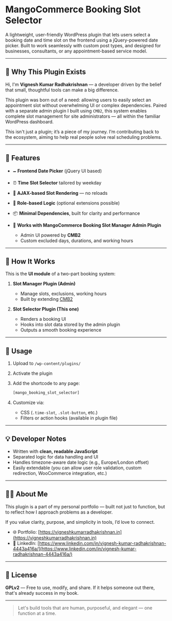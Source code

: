 # MangoCommerce Booking Slot Selector

A lightweight, user-friendly WordPress plugin that lets users select a booking date and time slot on the frontend using a jQuery-powered date picker. Built to work seamlessly with custom post types, and designed for businesses, consultants, or any appointment-based service model.

---

## 🌟 Why This Plugin Exists

Hi, I'm **Vignesh Kumar Radhakrishnan** — a developer driven by the belief that small, thoughtful tools can make a big difference.

This plugin was born out of a need: allowing users to easily select an appointment slot without overwhelming UI or complex dependencies. Paired with a separate admin plugin I built using `CMB2`, this system enables complete slot management for site administrators — all within the familiar WordPress dashboard.

This isn't just a plugin; it’s a piece of my journey. I’m contributing back to the ecosystem, aiming to help real people solve real scheduling problems.

---

## 🔧 Features

* 🗕️ **Frontend Date Picker** (jQuery UI based)
* ⏰ **Time Slot Selector** tailored by weekday
* 🔄 **AJAX-based Slot Rendering** — no reloads
* 🔐 **Role-based Logic** (optional extensions possible)
* 📦 **Minimal Dependencies**, built for clarity and performance
* 🧩 **Works with MangoCommerce Booking Slot Manager Admin Plugin**

  * Admin UI powered by **CMB2**
  * Custom excluded days, durations, and working hours

---

## 🧠 How It Works

This is the **UI module** of a two-part booking system:

1. **Slot Manager Plugin (Admin)**

   * Manage slots, exclusions, working hours
   * Built by extending [CMB2](https://github.com/CMB2/CMB2)

2. **Slot Selector Plugin (This one)**

   * Renders a booking UI
   * Hooks into slot data stored by the admin plugin
   * Outputs a smooth booking experience

---

## 🚀 Usage

1. Upload to `/wp-content/plugins/`

2. Activate the plugin

3. Add the shortcode to any page:

   ```php
   [mango_booking_slot_selector]
   ```

4. Customize via:

   * CSS (`.time-slot`, `.slot-button`, etc.)
   * Filters or action hooks (available in plugin file)

---

## 💡 Developer Notes

* Written with **clean, readable JavaScript**
* Separated logic for data handling and UI
* Handles timezone-aware date logic (e.g., Europe/London offset)
* Easily extendable (you can allow user role validation, custom redirection, WooCommerce integration, etc.)

---

## 👨‍💻 About Me

This plugin is a part of my personal portfolio — built not just to function, but to reflect how I approach problems as a developer.

If you value clarity, purpose, and simplicity in tools, I’d love to connect.

* 🌐 Portfolio: [https://vigneshkumarradhakrishnan.in](https://vigneshkumarradhakrishnan.in)
* 💼 LinkedIn: [https://www.linkedin.com/in/vignesh-kumar-radhakrishnan-4443a416a/](https://www.linkedin.com/in/vignesh-kumar-radhakrishnan-4443a416a/)

---

## 📜 License

**GPLv2** — Free to use, modify, and share.
If it helps someone out there, that's already success in my book.

---

> Let's build tools that are human, purposeful, and elegant — one function at a time.
